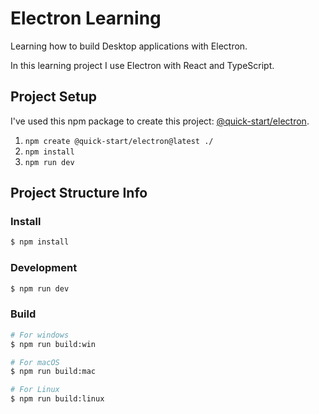 # Electron Learning

Learning how to build Desktop applications with Electron.

In this learning project I use Electron with React and TypeScript.

## Project Setup

I've used this npm package to create this project: [@quick-start/electron](https://www.npmjs.com/package/@quick-start/create-electron?activeTab=readme).

1. `npm create @quick-start/electron@latest ./`
2. `npm install`
3. `npm run dev`

## Project Structure Info

### Install

```bash
$ npm install
```

### Development

```bash
$ npm run dev
```

### Build

```bash
# For windows
$ npm run build:win

# For macOS
$ npm run build:mac

# For Linux
$ npm run build:linux
```
